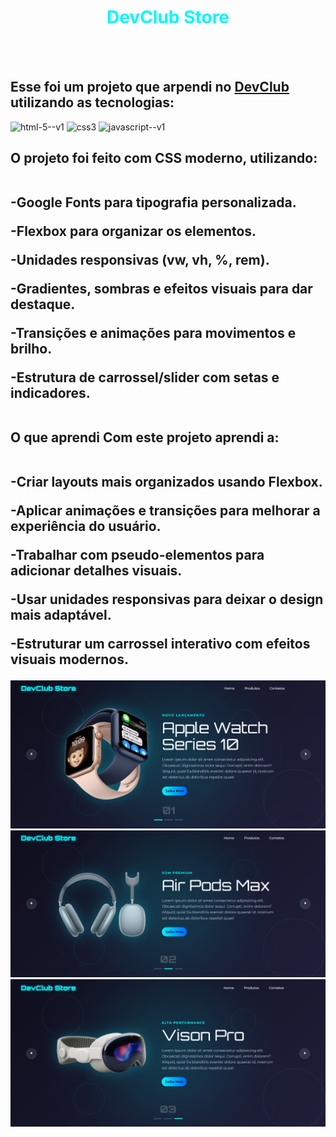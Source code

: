 <div align="center">
  <h1 style="color:#00f7ff;">DevClub Store</h1>
</div>
<br>
<br>
    <h2>Esse foi um projeto que arpendi no <a href="https://rodolfomori.com.br/devclub">DevClub</a> utilizando as tecnologias:</h2>
    

<div>
   <img width="48" height="48" src="https://img.icons8.com/color/48/html-5--v1.png" alt="html-5--v1"/>
   <img width="48" height="48" src="https://img.icons8.com/color/48/css3.png" alt="css3"/>
   <img width="48" height="48" src="https://img.icons8.com/color/48/javascript--v1.png" alt="javascript--v1"/>
  
</div>
 
<h2>O projeto foi feito com CSS moderno, utilizando:
    <br>
    <br>

-Google Fonts para tipografia personalizada.

-Flexbox para organizar os elementos.

-Unidades responsivas (vw, vh, %, rem).

-Gradientes, sombras e efeitos visuais para dar destaque.

-Transições e animações para movimentos e brilho.

-Estrutura de carrossel/slider com setas e indicadores.
<br>
<br>


 O que aprendi Com este projeto aprendi a:
 <br>
 <br>

-Criar layouts mais organizados usando Flexbox.

-Aplicar animações e transições para melhorar a experiência do usuário.

-Trabalhar com pseudo-elementos para adicionar detalhes visuais.

-Usar unidades responsivas para deixar o design mais adaptável.

-Estruturar um carrossel interativo com efeitos visuais modernos.</h2>
<img src="https://github.com/sidnei-leao/DevClub-Store/blob/main/assets/Captura%20de%20tela%202025-09-26%20095902%20Apple1.png?raw=true">
<img src="https://github.com/sidnei-leao/DevClub-Store/blob/main/assets/Captura%20de%20tela%202025-09-26%20100003%20Apple2.png?raw=true">
<img src="https://github.com/sidnei-leao/DevClub-Store/blob/main/assets/Captura%20de%20tela%202025-09-26%20100111%20Apple3.png?raw=true">
